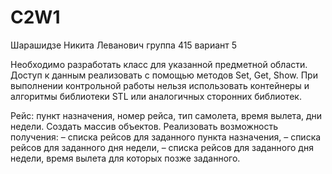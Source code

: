 # C2W1
Шарашидзе Никита Леванович группа 415 вариант 5

Необходимо разработать класс для указанной
предметной области. Доступ к данным реализовать с помощью методов Set, Get,
Show.
При выполнении контрольной работы нельзя использовать контейнеры и
алгоритмы библиотеки STL или аналогичных сторонних библиотек.

Рейс: пункт назначения, номер рейса, тип самолета, время вылета, дни
недели. Создать массив объектов. Реализовать возможность получения:
   – списка рейсов для заданного пункта назначения,
   – списка рейсов для заданного дня недели,
   – списка рейсов для заданного дня недели, время вылета для которых
позже заданного.
